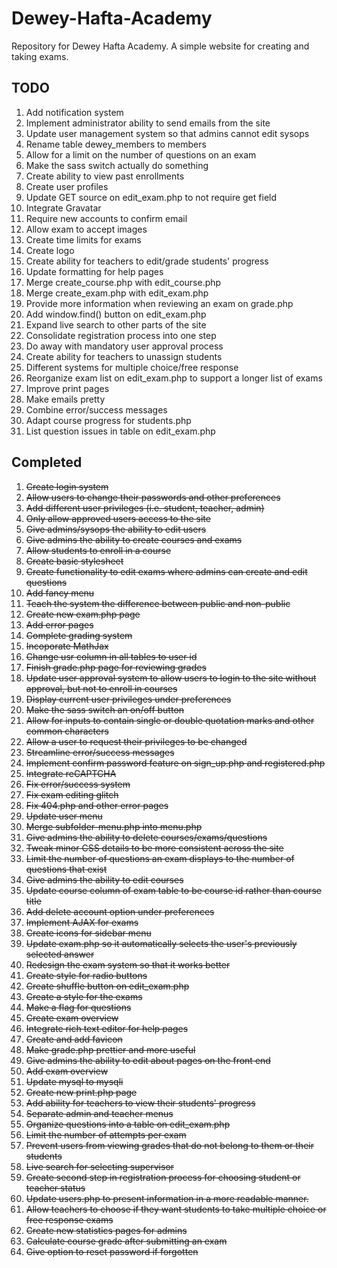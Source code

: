 # Dewey-Hafta-Academy
Repository for Dewey Hafta Academy. A simple website for creating and taking exams. 

TODO
----

1. Add notification system
2. Implement administrator ability to send emails from the site
3. Update user management system so that admins cannot edit sysops
4. Rename table dewey_members to members
6. Allow for a limit on the number of questions on an exam
7. Make the sass switch actually do something
8. Create ability to view past enrollments
9. Create user profiles
10. Update GET source on edit_exam.php to not require get field
11. Integrate Gravatar
12. Require new accounts to confirm email
13. Allow exam to accept images
14. Create time limits for exams
15. Create logo
16. Create ability for teachers to edit/grade students' progress
17. Update formatting for help pages
18. Merge create_course.php with edit_course.php
19. Merge create_exam.php with edit_exam.php
20. Provide more information when reviewing an exam on grade.php
21. Add window.find() button on edit_exam.php
22. Expand live search to other parts of the site
23. Consolidate registration process into one step
24. Do away with mandatory user approval process
25. Create ability for teachers to unassign students
26. Different systems for multiple choice/free response
27. Reorganize exam list on edit_exam.php to support a longer list of exams
28. Improve print pages
29. Make emails pretty
30. Combine error/success messages
31. Adapt course progress for students.php
32. List question issues in table on edit_exam.php


Completed
----
1. ~~Create login system~~
2. ~~Allow users to change their passwords and other preferences~~
3. ~~Add different user privileges (i.e. student, teacher, admin)~~
4. ~~Only allow approved users access to the site~~
5. ~~Give admins/sysops the ability to edit users~~
6. ~~Give admins the ability to create courses and exams~~
7. ~~Allow students to enroll in a course~~
8. ~~Create basic stylesheet~~
9. ~~Create functionality to edit exams where admins can create and edit questions~~
10. ~~Add fancy menu~~
11. ~~Teach the system the difference between public and non-public~~
12. ~~Create new exam.php page~~
13. ~~Add error pages~~
14. ~~Complete grading system~~
15. ~~Incoporate MathJax~~
16. ~~Change usr column in all tables to user id~~
17. ~~Finish grade.php page for reviewing grades~~
18. ~~Update user approval system to allow users to login to the site without approval, but not to enroll in courses~~
19. ~~Display current user privileges under preferences~~
20. ~~Make the sass switch an on/off button~~
21. ~~Allow for inputs to contain single or double quotation marks and other common characters~~
22. ~~Allow a user to request their privileges to be changed~~
23. ~~Streamline error/success messages~~
24. ~~Implement confirm password feature on sign_up.php and registered.php~~
25. ~~Integrate reCAPTCHA~~
26. ~~Fix error/success system~~
27. ~~Fix exam editing glitch~~
28. ~~Fix 404.php and other error pages~~
29. ~~Update user menu~~
30. ~~Merge subfolder-menu.php into menu.php~~
31. ~~Give admins the ability to delete courses/exams/questions~~
32. ~~Tweak minor CSS details to be more consistent across the site~~
33. ~~Limit the number of questions an exam displays to the number of questions that exist~~
34. ~~Give admins the ability to edit courses~~
35. ~~Update course column of exam table to be course id rather than course title~~
36. ~~Add delete account option under preferences~~
37. ~~Implement AJAX for exams~~
38. ~~Create icons for sidebar menu~~
39. ~~Update exam.php so it automatically selects the user's previously selected answer~~
40. ~~Redesign the exam system so that it works better~~
41. ~~Create style for radio buttons~~
42. ~~Create shuffle button on edit_exam.php~~
43. ~~Create a style for the exams~~
44. ~~Make a flag for questions~~
45. ~~Create exam overview~~
46. ~~Integrate rich text editor for help pages~~
47. ~~Create and add favicon~~
48. ~~Make grade.php prettier and more useful~~
49. ~~Give admins the ability to edit about pages on the front end~~
50. ~~Add exam overview~~
51. ~~Update mysql to mysqli~~
52. ~~Create new print.php page~~
53. ~~Add ability for teachers to view their students' progress~~
54. ~~Separate admin and teacher menus~~
55. ~~Organize questions into a table on edit_exam.php~~
56. ~~Limit the number of attempts per exam~~
57. ~~Prevent users from viewing grades that do not belong to them or their students~~
58. ~~Live search for selecting supervisor~~
59. ~~Create second step in registration process for choosing student or teacher status~~
60. ~~Update users.php to present information in a more readable manner.~~
61. ~~Allow teachers to choose if they want students to take multiple choice or free response exams~~
62. ~~Create new statistics pages for admins~~
63. ~~Calculate course grade after submitting an exam~~
64. ~~Give option to reset password if forgotten~~
